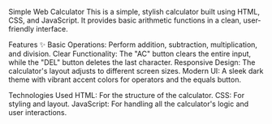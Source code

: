 Simple Web Calculator 
This is a simple, stylish calculator built using HTML, CSS, and JavaScript. It provides basic arithmetic functions in a clean, user-friendly interface.

Features ✨
Basic Operations: Perform addition, subtraction, multiplication, and division.
Clear Functionality: The "AC" button clears the entire input, while the "DEL" button deletes the last character.
Responsive Design: The calculator's layout adjusts to different screen sizes.
Modern UI: A sleek dark theme with vibrant accent colors for operators and the equals button.

Technologies Used
HTML: For the structure of the calculator.
CSS: For styling and layout.
JavaScript: For handling all the calculator's logic and user interactions.
